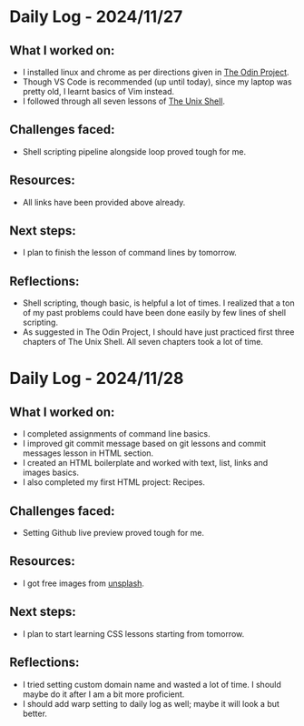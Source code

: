 <!--
# Daily Log - [Date]

## What I worked on:
- Brief summary of what I accomplished today

## Challenges faced:
- Any issues I ran into or concepts that were hard to grasp

## Resources:
- Links to any helpful resources I used
- [Title](url)

## Next steps:
- Outline what I plan to do next time

## Reflections
- Anything I learnt about the process or about coding in general
-->

# Daily Log - 2024/11/27

## What I worked on:
- I installed linux and chrome as per directions given in [The Odin Project](https://www.theodinproject.com/lessons/foundations-installations).
- Though VS Code is recommended (up until today), since my laptop was pretty old, I learnt basics of Vim instead.
- I followed through all seven lessons of [The Unix Shell](https://swcarpentry.github.io/shell-novice/).

## Challenges faced:
- Shell scripting pipeline alongside loop proved tough for me.

## Resources:
- All links have been provided above already.

## Next steps:
- I plan to finish the lesson of command lines by tomorrow.

## Reflections:
- Shell scripting, though basic, is helpful a lot of times. I realized that a ton of my past problems could have been done easily by few lines of shell scripting.
- As suggested in The Odin Project, I should have just practiced first three chapters of The Unix Shell. All seven chapters took a lot of time.


# Daily Log - 2024/11/28

## What I worked on:
- I completed assignments of command line basics.
- I improved git commit message based on git lessons and commit messages lesson in HTML section.
- I created an HTML boilerplate and worked with text, list, links and images basics.
- I also completed my first HTML project: Recipes.

## Challenges faced:
- Setting Github live preview proved tough for me.

## Resources:
- I got free images from [unsplash](unsplash.com).

## Next steps:
- I plan to start learning CSS lessons starting from tomorrow.

## Reflections:
- I tried setting custom domain name and wasted a lot of time. I should maybe do it after I am a bit more proficient.
- I should add warp setting to daily log as well; maybe it will look a but better.
